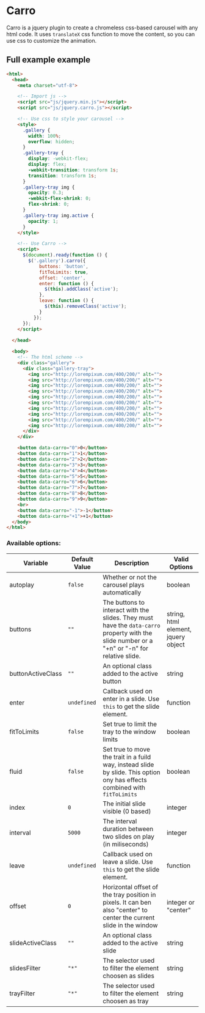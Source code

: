 # Carro

Carro is a jquery plugin to create a chromeless css-based carousel with any html code. It uses `translateX` css function to move the content, so you can use css to customize the animation.

## Full example example

```html
<html>
  <head>
    <meta charset="utf-8">

    <!-- Import js -->
    <script src="js/jquery.min.js"></script>
    <script src="js/jquery.carro.js"></script>

    <!-- Use css to style your carousel -->
    <style>
      .gallery {
        width: 100%;
        overflow: hidden;
      }
      .gallery-tray {
        display: -webkit-flex;
        display: flex;
        -webkit-transition: transform 1s;
        transition: transform 1s;
      }
      .gallery-tray img {
        opacity: 0.3;
        -webkit-flex-shrink: 0;
        flex-shrink: 0;
      }
      .gallery-tray img.active {
        opacity: 1;
      }
    </style>

    <!-- Use Carro -->
    <script>
      $(document).ready(function () {
        $('.gallery').carro({
            buttons: 'button',
            fitToLimits: true,
            offset: 'center',
            enter: function () {
              $(this).addClass('active');
            },
            leave: function () {
              $(this).removeClass('active');
            }
          });
      });
    </script>
    
  </head>

  <body>
    <!-- The html scheme -->
    <div class="gallery">
      <div class="gallery-tray">
        <img src="http://lorempixum.com/400/200/" alt="">
        <img src="http://lorempixum.com/400/200/" alt="">
        <img src="http://lorempixum.com/400/200/" alt="">
        <img src="http://lorempixum.com/400/200/" alt="">
        <img src="http://lorempixum.com/400/200/" alt="">
        <img src="http://lorempixum.com/400/200/" alt="">
        <img src="http://lorempixum.com/400/200/" alt="">
        <img src="http://lorempixum.com/400/200/" alt="">
        <img src="http://lorempixum.com/400/200/" alt="">
        <img src="http://lorempixum.com/400/200/" alt="">
      </div>
    </div>

    <button data-carro="0">0</button>
    <button data-carro="1">1</button>
    <button data-carro="2">2</button>
    <button data-carro="3">3</button>
    <button data-carro="4">4</button>
    <button data-carro="5">5</button>
    <button data-carro="6">6</button>
    <button data-carro="7">7</button>
    <button data-carro="8">8</button>
    <button data-carro="9">9</button>
    <br>
    <button data-carro="-1">-1</button>
    <button data-carro="+1">+1</button>
  </body>
</html>
```

### Available options:

Variable | Default Value | Description | Valid Options
---------|---------------|-------------|--------------
autoplay | `false` | Whether or not the carousel plays automatically | boolean
buttons  | `""` | The buttons to interact with the slides. They must have the `data-carro` property with the slide number or a "+n" or "-n" for relative slide. | string, html element, jquery object
buttonActiveClass  | `""` | An optional class added to the active button | string
enter  | `undefined` | Callback used on enter in a slide. Use `this` to get the slide element. | function
fitToLimits  | `false` | Set true to limit the tray to the window limits | boolean
fluid  | `false` | Set true to move the trait in a fuild way, instead slide by slide. This option ony has effects combined with `fitToLimits` | boolean
index  | `0` | The initial slide visible (0 based) | integer
interval  | `5000` | The interval duration between two slides on play (in miliseconds) | integer
leave  | `undefined` | Callback used on leave a slide. Use `this` to get the slide element. | function
offset  | `0` | Horizontal offset of the tray position in pixels. It can ben also "center" to center the current slide in the window | integer or "center"
slideActiveClass  | `""` | An optional class added to the active slide | string
slidesFilter  | `"*"` | The selector used to filter the element choosen as slides | string
trayFilter  | `"*"` | The selector used to filter the element choosen as tray | string
